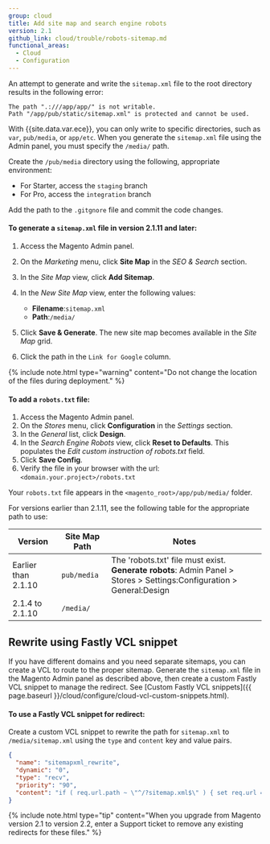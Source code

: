 ```yaml
---
group: cloud
title: Add site map and search engine robots
version: 2.1
github_link: cloud/trouble/robots-sitemap.md
functional_areas:
  - Cloud
  - Configuration
---
```

An attempt to generate and write the `sitemap.xml` file to the root directory results in the following error:

```
The path ".:///app/app/" is not writable.
Path "/app/pub/static/sitemap.xml" is protected and cannot be used.
```

With {{site.data.var.ece}}, you can only write to specific directories, such as `var`, `pub/media`, or `app/etc`. When you generate the `sitemap.xml` file using the Admin panel, you must specify the `/media/` path.

Create the `/pub/media` directory using the following, appropriate environment:

-  For Starter, access the `staging` branch
-  For Pro, access the `integration` branch

Add the path to the `.gitgnore` file and commit the code changes.

#### To generate a `sitemap.xml` file in version 2.1.11 and later:

1.  Access the Magento Admin panel.
1.  On the _Marketing_ menu, click **Site Map** in the _SEO & Search_ section.
1.  In the _Site Map_ view, click **Add Sitemap**.
1.  In the _New Site Map_ view, enter the following values:

    -  **Filename**:`sitemap.xml`
    -  **Path**:`/media/`

1.  Click **Save & Generate**. The new site map becomes available in the _Site Map_ grid.
1.  Click the path in the `Link for Google` column.

{% include note.html type="warning" content="Do not change the location of the files during deployment." %}

#### To add a `robots.txt` file:

1.  Access the Magento Admin panel.
1.  On the _Stores_ menu, click **Configuration** in the _Settings_ section.
1.  In the _General_ list, click **Design**.
1.  In the _Search Engine Robots_ view, click **Reset to Defaults**. This populates the _Edit custom instruction of robots.txt_ field.
1.  Click **Save Config**.
1.  Verify the file in your browser with the url: `<domain.your.project>/robots.txt`

Your `robots.txt` file appears in the `<magento_root>/app/pub/media/` folder.

For versions earlier than 2.1.11, see the following table for the appropriate path to use:

Version | Site Map Path | Notes
--- | --- | ---
Earlier than 2.1.10 | `pub/media` | The 'robots.txt' file must exist.<br>**Generate robots**: Admin Panel > Stores > Settings:Configuration > General:Design
2.1.4 to 2.1.10 | `/media/` | 

## Rewrite using Fastly VCL snippet
 If you have different domains and you need separate sitemaps, you can create a VCL to route to the proper sitemap. Generate the `sitemap.xml` file in the Magento Admin panel as described above, then create a custom Fastly VCL snippet to manage the redirect. See [Custom Fastly VCL snippets]({{ page.baseurl }}/cloud/configure/cloud-vcl-custom-snippets.html).

#### To use a Fastly VCL snippet for redirect:
Create a custom VCL snippet to rewrite the path for `sitemap.xml` to `/media/sitemap.xml` using the `type` and `content` key and value pairs.

```json
{ 
  "name": "sitemapxml_rewrite",
  "dynamic": "0",
  "type": "recv",
  "priority": "90",
  "content": "if ( req.url.path ~ \"^/?sitemap.xml$\" ) { set req.url = \"/media/sitemap.xml\"; }" 
}
```

{% include note.html type="tip" content="When you upgrade from Magento version 2.1 to version 2.2, enter a Support ticket to remove any existing redirects for these files." %}